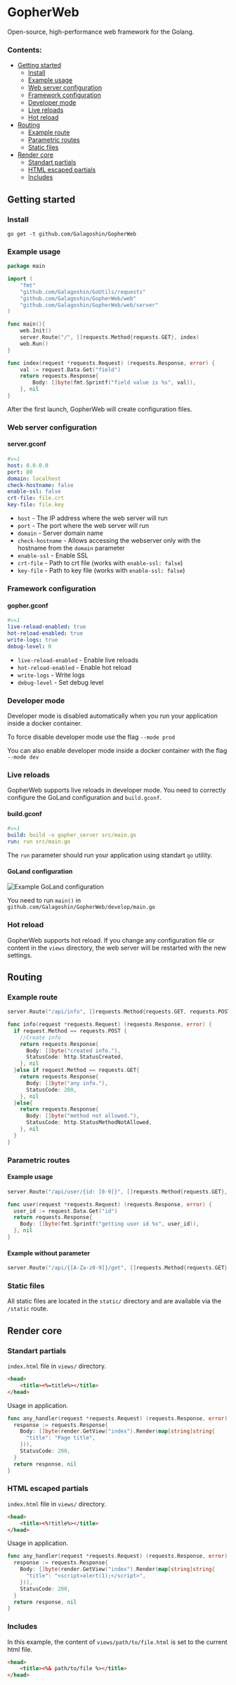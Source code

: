 # GopherWeb
Open-source, high-performance web framework for the Golang.

### Contents:
- [Getting started](#getting-started)
    - [Install](#install)
    - [Example usage](#example-usage)
    - [Web server configuration](#web-server-configuration)
    - [Framework configuration](#framework-configuration)
    - [Developer mode](#developer-mode)
    - [Live reloads](#live-reloads)
    - [Hot reload](#hot-reload)
- [Routing](#routing)
    - [Example route](#example-route)
    - [Parametric routes](#parametric-routes)
    - [Static files](#static-files)
- [Render core](#render-core)
    - [Standart partials](#standart-partials)
    - [HTML escaped partials](#html-escaped-partials)
    - [Includes](#includes)

## Getting started

### Install

`go get -t github.com/Galagoshin/GopherWeb`

### Example usage

```go
package main

import (
	"fmt"
	"github.com/Galagoshin/GoUtils/requests"
	"github.com/Galagoshin/GopherWeb/web"
	"github.com/Galagoshin/GopherWeb/web/server"
)

func main(){
	web.Init()
	server.Route("/", []requests.Method{requests.GET}, index)
	web.Run()
}

func index(request *requests.Request) (requests.Response, error) {
	val := request.Data.Get("field")
	return requests.Response{
		Body: []byte(fmt.Sprintf("field value is %s", val)),
	}, nil
}
```

After the first launch, GopherWeb will create configuration files.

### Web server configuration

#### server.gconf
```yaml
#v=1
host: 0.0.0.0
port: 80
domain: localhost
check-hostname: false
enable-ssl: false
crt-file: file.crt
key-file: file.key
```

* `host` - The IP address where the web server will run
* `port` - The port where the web server will run
* `domain` - Server domain name
* `check-hostname` - Allows accessing the webserver only with the hostname from the `domain` parameter
* `enable-ssl` - Enable SSL
* `crt-file` - Path to crt file (works with `enable-ssl: false`)
* `key-file` - Path to key file (works with `enable-ssl: false`)

### Framework configuration

#### gopher.gconf

```yaml
#v=1
live-reload-enabled: true
hot-reload-enabled: true
write-logs: true
debug-level: 0
```

* `live-reload-enabled` - Enable live reloads
* `hot-reload-enabled` - Enable hot reload
* `write-logs` - Write logs
* `debug-level` - Set debug level

### Developer mode

Developer mode is disabled automatically when you run your application inside a docker container.

To force disable developer mode use the flag `--mode prod`

You can also enable developer mode inside a docker container with the flag `--mode dev`

### Live reloads

GopherWeb supports live reloads in developer mode. You need to correctly configure the GoLand configuration and `build.gconf`.

#### build.gconf
```yaml
#v=1
build: build -o gopher_server src/main.go
run: run src/main.go
```

The `run` parameter should run your application using standart `go` utility.

#### GoLand configuration

![Example GoLand configuration](https://github.com/Galagoshin/GopherWeb/blob/master/example_conf.jpg?raw=true)

You need to run `main()` in `github.com/Galagoshin/GopherWeb/develop/main.go`

### Hot reload

GopherWeb supports hot reload. If you change any configuration file or content in the `views` directory, the web server will be restarted with the new settings.

## Routing

### Example route

```go
server.Route("/api/info", []requests.Method{requests.GET, requests.POST}, info)

func info(request *requests.Request) (requests.Response, error) {
  if request.Method == requests.POST {
    //Create info
    return requests.Response{
      Body: []byte("created info."),
      StatusCode: http.StatusCreated,
    }, nil
  }else if request.Method == requests.GET{
    return requests.Response{
      Body: []byte("any info."),
      StatusCode: 200,
    }, nil
  }else{
    return requests.Response{
      Body: []byte("method not allowed."),
      StatusCode: http.StatusMethodNotAllowed,
    }, nil
  }
}
```

### Parametric routes

#### Example usage

```go
server.Route("/api/user/{id: [0-9]}", []requests.Method{requests.GET}, user)

func user(request *requests.Request) (requests.Response, error) {
  user_id := request.Data.Get("id")
  return requests.Response{
    Body: []byte(fmt.Sprintf("getting user id %s", user_id)),
  }, nil
}
```

#### Example without parameter

```go
server.Route("/api/{[A-Za-z0-9]}/get", []requests.Method{requests.GET}, hander)
```

### Static files

All static files are located in the `static/` directory and are available via the `/static` route.

## Render core

### Standart partials

`index.html` file in `views/` directory.
```html
<head>
    <title><%=title%></title>
</head>
```

Usage in application.
```go
func any_handler(request *requests.Request) (requests.Response, error) {
  response := requests.Response{
    Body: []byte(render.GetView("index").Render(map[string]string{
      "title": "Page title",
    })),
    StatusCode: 200,
  }
  return response, nil
}
```

### HTML escaped partials

`index.html` file in `views/` directory.
```html
<head>
    <title><%!title%></title>
</head>
```

Usage in application.
```go
func any_handler(request *requests.Request) (requests.Response, error) {
  response := requests.Response{
    Body: []byte(render.GetView("index").Render(map[string]string{
      "title": "<script>alert(1);</script>",
    })),
    StatusCode: 200,
  }
  return response, nil
}
```

### Includes

In this example, the content of `views/path/to/file.html` is set to the current html file.
```html
<head>
    <title><%& path/to/file %></title>
</head>
```

